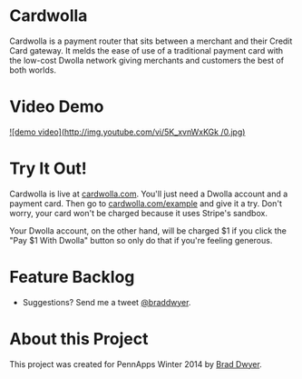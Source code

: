 Cardwolla
=========

Cardwolla is a payment router that sits between a merchant and their Credit Card gateway. It melds the ease of
use of a traditional payment card with the low-cost Dwolla network giving merchants and customers the best of
both worlds.

Video Demo
==========

[![demo video](http://img.youtube.com/vi/5K_xvnWxKGk /0.jpg)](http://www.youtube.com/watch?v=5K_xvnWxKGk&feature=youtu.be)

Try It Out!
===========

Cardwolla is live at [cardwolla.com](https://cardwolla.com). You'll just need a Dwolla account and a payment card.
Then go to [cardwolla.com/example](https://cardwolla.com/example) and give it a try. Don't worry, your card won't
be charged because it uses Stripe's sandbox.

Your Dwolla account, on the other hand, will be charged $1 if you click the "Pay $1 With Dwolla" button so only do that
if you're feeling generous.

Feature Backlog
===============

 - Suggestions? Send me a tweet [@braddwyer](http://www.twitter.com/braddwyer).

About this Project
==================

This project was created for PennApps Winter 2014 by [Brad Dwyer](http://www.twitter.com/braddwyer).
